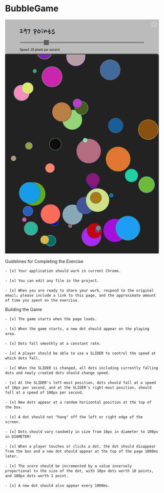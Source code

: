 # BubbleGame

![bubble-game](https://github.com/jasonb315/BubbleGame/blob/master/assets/screen.PNG) <br>

Guidelines for Completing the Exercise

    - [x] Your application should work in current Chrome.

    - [x] You can edit any file in the project.

    - [x] When you are ready to share your work, respond to the original email; please include a link to this page, and the approximate amount of time you spent on the exercise.

Building the Game

    - [x] The game starts when the page loads.

    - [x] When the game starts, a new dot should appear on the playing area.

    - [x] Dots fall smoothly at a constant rate.
    
    - [x] A player should be able to use a SLIDER to control the speed at which dots fall. 

    - [x] When the SLIDER is changed, all dots including currently falling dots and newly created dots should change speed.

    - [x] At the SLIDER's left-most position, dots should fall at a speed of 10px per second, and at the SLIDER's right-most position, should fall at a speed of 100px per second.

    - [x] New dots appear at a random horizontal position at the top of the box.

    - [x] A dot should not "hang" off the left or right edge of the screen.

    - [x] Dots should vary randomly in size from 10px in diameter to 100px in DIAMETER!

    - [x] When a player touches or clicks a dot, the dot should disappear from the box and a new dot should appear at the top of the page 1000ms later.
    
    - [x] The score should be incremented by a value inversely proportional to the size of the dot, with 10px dots worth 10 points, and 100px dots worth 1 point.

    - [x] A new dot should also appear every 1000ms.
